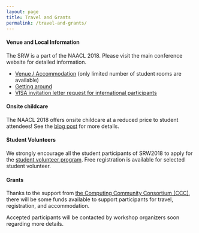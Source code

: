 ```yaml
---
layout: page
title: Travel and Grants
permalink: /travel-and-grants/
---
```


#### Venue and Local Information 

The SRW is a part of the NAACL 2018. Please visit the main conference website for detailed information. 
  * [Venue / Accommodation](http://naacl2018.org/venue.html) (only limited number of student rooms are available)
  * [Getting around](http://naacl2018.org/local_info.html)
  * [VISA invitation letter request for international participants](https://docs.google.com/forms/d/e/1FAIpQLSc5mA3K0maX5YLSR6hpg9Z4F1H9Yg9QqL5EY1UxFZV2J6juCA/viewform)

#### Onsite childcare
The NAACL 2018 offers onsite childcare at a reduced price to student attendees! See the [blog post](https://naacl2018.wordpress.com/2018/01/19/onsite-childcare/) for more details. 

#### Student Volunteers 
We strongly encourage all the student participants of SRW2018 to apply for the [student volunteer program](http://naacl2018.org/volunteer.html). Free registration is available for selected student volunteer.

#### Grants 
Thanks to the support from [the Computing Community Consortium (CCC)](https://cra.org/ccc/), there will be some funds available to support participants for travel, registration, and accommodation. 

Accepted participants will be contacted by workshop organizers soon regarding more details. 


